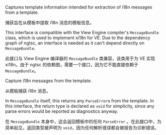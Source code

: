 Captures template information intended for extraction of i18n messages from a template.

捕获旨在从模板中提取 i18n 消息的模板信息。

This interface is compatible with the View Engine compiler's `MessageBundle` class, which is used
to implement xi18n for VE. Due to the dependency graph of ngtsc, an interface is needed as it
can't depend directly on `MessageBundle`.

此接口与 View Engine 编译器的 `MessageBundle` 类兼容，该类用于为 VE 实现 xi18n。由于 ngtsc
的依赖图，需要一个接口，因为它不能直接依赖于 `MessageBundle`。

Capture i18n messages from the template.

从模板捕获 i18n 消息。

In `MessageBundle` itself, this returns any `ParseError`s from the template. In this interface,
the return type is declared as `void` for simplicity, since any parse errors would be reported
as diagnostics anyway.

在 `MessageBundle` 本身中，这会返回模板中的任何 `ParseError`
。在此接口中，为简单起见，返回类型被声明为 `void`，因为任何解析错误都会被报告为诊断错误。